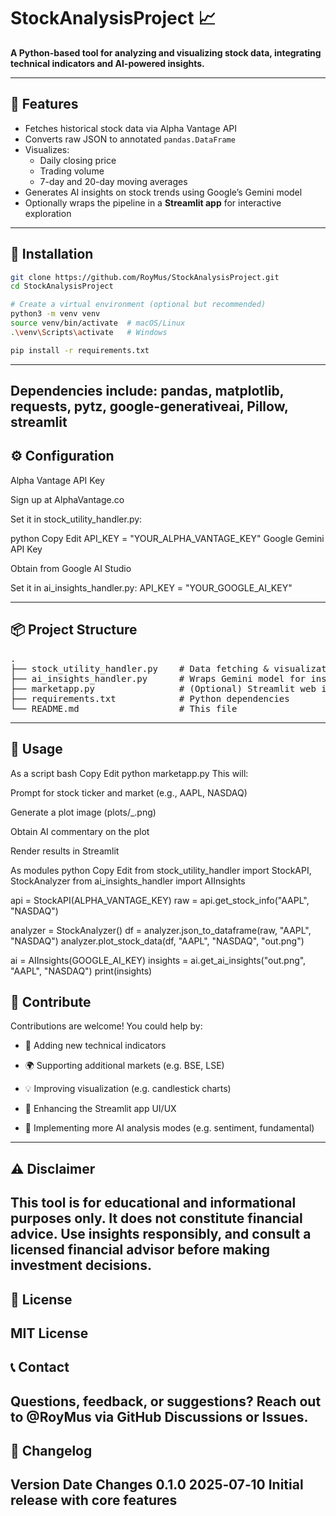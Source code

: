 # StockAnalysisProject 📈

**A Python-based tool for analyzing and visualizing stock data, integrating technical indicators and AI-powered insights.**

---

## 🚀 Features

- Fetches historical stock data via Alpha Vantage API
- Converts raw JSON to annotated `pandas.DataFrame`
- Visualizes:
  - Daily closing price
  - Trading volume
  - 7-day and 20-day moving averages
- Generates AI insights on stock trends using Google’s Gemini model
- Optionally wraps the pipeline in a **Streamlit app** for interactive exploration

---

## 🔧 Installation

```bash
git clone https://github.com/RoyMus/StockAnalysisProject.git
cd StockAnalysisProject

# Create a virtual environment (optional but recommended)
python3 -m venv venv
source venv/bin/activate  # macOS/Linux
.\venv\Scripts\activate   # Windows

pip install -r requirements.txt
```
---
Dependencies include: pandas, matplotlib, requests, pytz, google-generativeai, Pillow, streamlit
---
## ⚙️ Configuration
Alpha Vantage API Key

Sign up at AlphaVantage.co

Set it in stock_utility_handler.py:

python
Copy
Edit
API_KEY = "YOUR_ALPHA_VANTAGE_KEY"
Google Gemini API Key

Obtain from Google AI Studio

Set it in ai_insights_handler.py:
API_KEY = "YOUR_GOOGLE_AI_KEY"

---

## 📦 Project Structure
<pre>
.
├── stock_utility_handler.py    # Data fetching & visualization
├── ai_insights_handler.py      # Wraps Gemini model for insight generation
├── marketapp.py                # (Optional) Streamlit web interface
├── requirements.txt            # Python dependencies
└── README.md                   # This file
</pre>
---
## 🧩 Usage
As a script
bash
Copy
Edit
python marketapp.py
This will:

Prompt for stock ticker and market (e.g., AAPL, NASDAQ)

Generate a plot image (plots/<ticker>_<market>.png)

Obtain AI commentary on the plot

Render results in Streamlit

As modules
python
Copy
Edit
from stock_utility_handler import StockAPI, StockAnalyzer
from ai_insights_handler import AIInsights

api = StockAPI(ALPHA_VANTAGE_KEY)
raw = api.get_stock_info("AAPL", "NASDAQ")

analyzer = StockAnalyzer()
df = analyzer.json_to_dataframe(raw, "AAPL", "NASDAQ")
analyzer.plot_stock_data(df, "AAPL", "NASDAQ", "out.png")

ai = AIInsights(GOOGLE_AI_KEY)
insights = ai.get_ai_insights("out.png", "AAPL", "NASDAQ")
print(insights)
## 🌟 Contribute
Contributions are welcome! You could help by:

- 🧠 Adding new technical indicators

- 🌍 Supporting additional markets (e.g. BSE, LSE)

- 💡 Improving visualization (e.g. candlestick charts)

- 🎨 Enhancing the Streamlit app UI/UX

- 🧪 Implementing more AI analysis modes (e.g. sentiment, fundamental)
---
## ⚠️ Disclaimer
This tool is for educational and informational purposes only.
It does not constitute financial advice. Use insights responsibly, and consult a licensed financial advisor before making investment decisions.
---
## 📄 License
MIT License
---
## 📞 Contact
Questions, feedback, or suggestions?
Reach out to @RoyMus via GitHub Discussions or Issues.
---
## 📝 Changelog
Version	Date	Changes
0.1.0	2025‑07‑10	Initial release with core features
---
